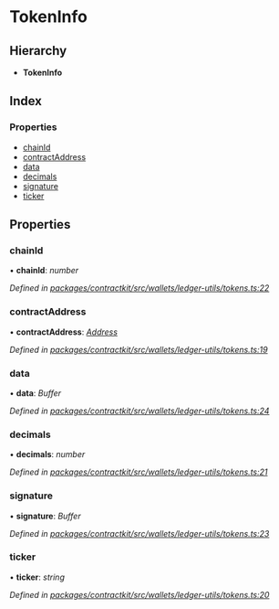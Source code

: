 # TokenInfo

## Hierarchy

* **TokenInfo**

## Index

### Properties

* [chainId](_wallets_ledger_utils_tokens_.tokeninfo.md#chainid)
* [contractAddress](_wallets_ledger_utils_tokens_.tokeninfo.md#contractaddress)
* [data](_wallets_ledger_utils_tokens_.tokeninfo.md#data)
* [decimals](_wallets_ledger_utils_tokens_.tokeninfo.md#decimals)
* [signature](_wallets_ledger_utils_tokens_.tokeninfo.md#signature)
* [ticker](_wallets_ledger_utils_tokens_.tokeninfo.md#ticker)

## Properties

### chainId

• **chainId**: _number_

_Defined in_ [_packages/contractkit/src/wallets/ledger-utils/tokens.ts:22_](https://github.com/celo-org/celo-monorepo/blob/master/packages/contractkit/src/wallets/ledger-utils/tokens.ts#L22)

### contractAddress

• **contractAddress**: [_Address_](../modules/_base_.md#address)

_Defined in_ [_packages/contractkit/src/wallets/ledger-utils/tokens.ts:19_](https://github.com/celo-org/celo-monorepo/blob/master/packages/contractkit/src/wallets/ledger-utils/tokens.ts#L19)

### data

• **data**: _Buffer_

_Defined in_ [_packages/contractkit/src/wallets/ledger-utils/tokens.ts:24_](https://github.com/celo-org/celo-monorepo/blob/master/packages/contractkit/src/wallets/ledger-utils/tokens.ts#L24)

### decimals

• **decimals**: _number_

_Defined in_ [_packages/contractkit/src/wallets/ledger-utils/tokens.ts:21_](https://github.com/celo-org/celo-monorepo/blob/master/packages/contractkit/src/wallets/ledger-utils/tokens.ts#L21)

### signature

• **signature**: _Buffer_

_Defined in_ [_packages/contractkit/src/wallets/ledger-utils/tokens.ts:23_](https://github.com/celo-org/celo-monorepo/blob/master/packages/contractkit/src/wallets/ledger-utils/tokens.ts#L23)

### ticker

• **ticker**: _string_

_Defined in_ [_packages/contractkit/src/wallets/ledger-utils/tokens.ts:20_](https://github.com/celo-org/celo-monorepo/blob/master/packages/contractkit/src/wallets/ledger-utils/tokens.ts#L20)


